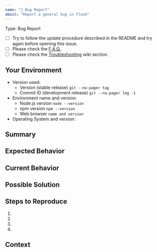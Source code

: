 ```yaml
---
name: "🐞 Bug Report"
about: "Report a general bug in flood"
---
```

Type: Bug Report

- [ ] Try to follow the update procedure described in the README and try again before opening this issue.
- [ ] Please check the [F.A.Q.](https://github.com/jfurrow/flood/wiki/F.A.Q.).
- [ ] Please check the [Troubleshooting](https://github.com/jfurrow/flood/wiki/Troubleshooting) wiki section.

## Your Environment
<!--- Include as many relevant details about the environment you experienced the bug in -->
* Version used:
  + Version (stable release) `git --no-pager tag`
  + Commit ID (development release) `git --no-pager log -1`
* Environment name and version:
  + Node.js version `node --version`
  + npm version `npm --version`
  + Web browser `name and version`
* Operating System and version:

## Summary
<!--- Provide a general summary of the issue in the Title above -->

## Expected Behavior
<!--- (Optional) Tell us what should happen -->

## Current Behavior
<!--- (Optional) Tell us what happens instead of the expected behavior -->

## Possible Solution
<!--- (Optional) suggest a fix/reason for the bug, -->
<!--- or ideas how to implement the addition or change -->

## Steps to Reproduce
<!--- Provide a link to a live example, or an unambiguous set of steps to -->
<!--- reproduce this bug. Include code to reproduce, if relevant -->
1.
2.
3.
4.

## Context
<!--- (Optional) What are you trying to accomplish? -->
